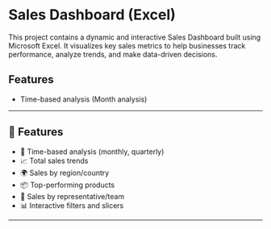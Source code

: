 # Sales Dashboard (Excel)
This project contains a dynamic and interactive Sales Dashboard built using Microsoft Excel. It visualizes key sales metrics to help businesses track performance, analyze trends, and make data-driven decisions.

## Features
- Time-based analysis (Month analysis)
---

## 🚀 Features

- 📅 Time-based analysis (monthly, quarterly)
- 📈 Total sales trends
- 🌍 Sales by region/country
- 📦 Top-performing products
- 👤 Sales by representative/team
- 📊 Interactive filters and slicers

---
